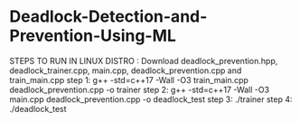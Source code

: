 # Deadlock-Detection-and-Prevention-Using-ML

STEPS TO RUN IN LINUX DISTRO  : 
Download deadlock_prevention.hpp, deadlock_trainer.cpp, main.cpp, deadlock_prevention.cpp and train_main.cpp
step 1: g++ -std=c++17 -Wall -O3 train_main.cpp deadlock_prevention.cpp -o trainer
step 2: g++ -std=c++17 -Wall -O3 main.cpp deadlock_prevention.cpp -o deadlock_test
step 3: ./trainer
step 4:  ./deadlock_test
